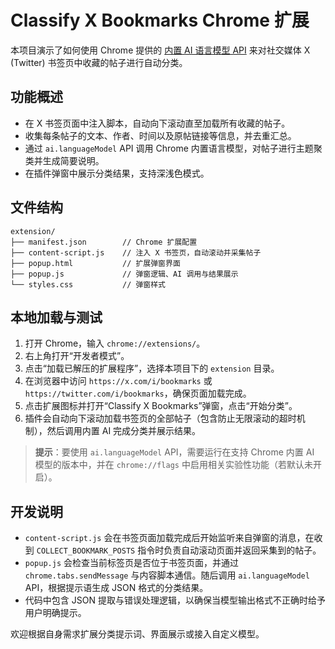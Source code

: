 # Classify X Bookmarks Chrome 扩展

本项目演示了如何使用 Chrome 提供的 [内置 AI 语言模型 API](https://developer.chrome.com/docs/ai/built-in-apis?hl=zh-cn) 来对社交媒体 X (Twitter) 书签页中收藏的帖子进行自动分类。

## 功能概述

- 在 X 书签页面中注入脚本，自动向下滚动直至加载所有收藏的帖子。
- 收集每条帖子的文本、作者、时间以及原帖链接等信息，并去重汇总。
- 通过 `ai.languageModel` API 调用 Chrome 内置语言模型，对帖子进行主题聚类并生成简要说明。
- 在插件弹窗中展示分类结果，支持深浅色模式。

## 文件结构

```
extension/
├── manifest.json        // Chrome 扩展配置
├── content-script.js    // 注入 X 书签页，自动滚动并采集帖子
├── popup.html           // 扩展弹窗界面
├── popup.js             // 弹窗逻辑、AI 调用与结果展示
└── styles.css           // 弹窗样式
```

## 本地加载与测试

1. 打开 Chrome，输入 `chrome://extensions/`。
2. 右上角打开“开发者模式”。
3. 点击“加载已解压的扩展程序”，选择本项目下的 `extension` 目录。
4. 在浏览器中访问 `https://x.com/i/bookmarks` 或 `https://twitter.com/i/bookmarks`，确保页面加载完成。
5. 点击扩展图标并打开“Classify X Bookmarks”弹窗，点击“开始分类”。
6. 插件会自动向下滚动加载书签页的全部帖子（包含防止无限滚动的超时机制），然后调用内置 AI 完成分类并展示结果。

> **提示**：要使用 `ai.languageModel` API，需要运行在支持 Chrome 内置 AI 模型的版本中，并在 `chrome://flags` 中启用相关实验性功能（若默认未开启）。

## 开发说明

- `content-script.js` 会在书签页面加载完成后开始监听来自弹窗的消息，在收到 `COLLECT_BOOKMARK_POSTS` 指令时负责自动滚动页面并返回采集到的帖子。
- `popup.js` 会检查当前标签页是否位于书签页面，并通过 `chrome.tabs.sendMessage` 与内容脚本通信。随后调用 `ai.languageModel` API，根据提示语生成 JSON 格式的分类结果。
- 代码中包含 JSON 提取与错误处理逻辑，以确保当模型输出格式不正确时给予用户明确提示。

欢迎根据自身需求扩展分类提示词、界面展示或接入自定义模型。
